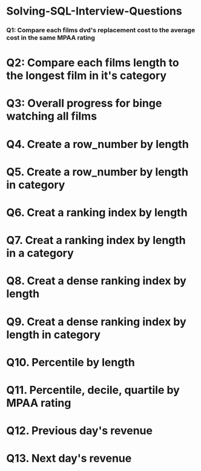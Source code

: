 # Solving-SQL-Interview-Questions

### Q1: Compare each films dvd's replacement cost to the average cost in the same MPAA rating
# Q2: Compare each films length to the longest film in it's category
# Q3: Overall progress for binge watching all films
# Q4. Create a row_number by length
# Q5. Create a row_number by length in category
# Q6. Creat a ranking index by length
# Q7. Creat a ranking index by length in a category
# Q8. Creat a dense ranking index by length
# Q9. Creat a dense ranking index by length in category
# Q10. Percentile by length
# Q11. Percentile, decile, quartile by MPAA rating
# Q12. Previous day's revenue
# Q13. Next day's revenue
